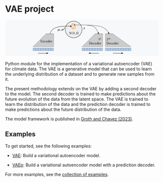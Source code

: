 # VAE project

![png](img/model_overview.png)

Python module for the implementation of a variational autoencoder (VAE) for climate data. The VAE is a generative model that can be used to learn the underlying distribution of a dataset and to generate new samples from it.

The present methodology extends on the VAE by adding a second decoder to the model. The second decoder is trained to make predictions about the future evolution of the data from the latent space. The VAE is trained to learn the distribution of the data and the prediction decoder is trained to make predictions about the future distribution of the data.

The model framework is published in [Groth and Chavez (2023)](https://doi.org/10.21203/rs.3.rs-2830779/v1).

## Examples

To get started, see the following examples:

- [VAE](example_VAE.md): Build a variational autoencoder model.

- [VAEp](example_VAEp.md): Build a variational autoencoder model with a prediction decoder.

For more examples, see the [collection of examples](examples.md).